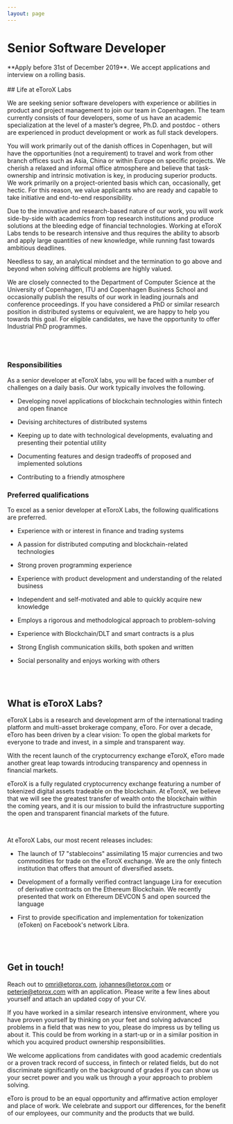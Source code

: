 ```yaml
---
layout: page
---
```


<h1>Senior Software Developer</h1>
**Apply before 31st of December 2019**. We accept applications and interview on a rolling basis.
<br>
<br>
## Life at eToroX Labs
<div class="row">
  <div class="col-sm-6">
    <p>
      We are seeking senior software developers with experience or abilities in product and project management to join our team in Copenhagen. The team currently consists of four developers, some of us have an academic specialization at the level of a master’s degree, Ph.D. and postdoc - others are experienced in product development or work as full stack developers.
    </p>
    <p>
      You will work primarily out of the danish offices in Copenhagen, but will have the opportunities (not a requirement) to travel and work from other branch offices such as Asia, China or within Europe on specific projects. We cherish a relaxed and informal office atmosphere and believe that task-ownership and intrinsic motivation is key, in producing superior products.
      We work primarily on a project-oriented basis which can, occasionally, get hectic. For this reason, we value applicants who are ready and capable to take initiative and end-to-end responsibility. 
    </p>
  </div>
  <div class="col-sm-6">
    <p>
      Due to the innovative and research-based nature of our work, you will work side-by-side with academics from top research institutions and produce solutions at the bleeding edge of financial technologies. Working at eToroX Labs tends to be research intensive and thus requires the ability to absorb and apply large quantities of new knowledge, while running fast towards ambitious deadlines.
    </p>
    <p>
      Needless to say, an analytical mindset and the termination to go above and beyond when solving difficult problems are highly valued.
    </p>
    <p>
      We are closely connected to the Department of Computer Science at the University of Copenhagen, ITU and Copenhagen Business School and occasionally publish the results of our work in leading journals and conference proceedings. If you have considered a PhD or similar research position in distributed systems or equivalent, we are happy to help you towards this goal. For eligible candidates, we have the opportunity to offer Industrial PhD programmes. 
    </p>
  </div>
</div>

<br>
<br>

<div class="row">
  <div class="col-sm-6">
    <h3>Responsibilities</h3>
    <p>As a senior developer at eToroX labs, you will be faced with a number of challenges on a daily basis. Our work typically involves the following.</p>
    <ul>
      <li><p>Developing novel applications of blockchain technologies within fintech and open finance</p></li>
      <li><p>Devising architectures of distributed systems</p></li>
      <li><p>Keeping up to date with technological developments, evaluating and presenting their potential utility</p></li>
      <li><p>Documenting features and design tradeoffs of proposed and implemented solutions</p></li>
      <li><p>Contributing to a friendly atmosphere</p></li>
    </ul>
  </div>
  <div class="col-sm-6">
    <h3>Preferred qualifications</h3>
    <p>To excel as a senior developer at eToroX Labs, the following qualifications are preferred.</p>
    <ul>
      <li><p>Experience with or interest in finance and trading systems</p></li>
      <li><p>A passion for distributed computing and blockchain-related technologies</p></li>
      <li><p>Strong proven programming experience</p></li>
      <li><p>Experience with product development and understanding of the related business</p></li>
      <li><p>Independent and self-motivated and able to quickly acquire new knowledge</p></li>
      <li><p>Employs a rigorous and methodological approach to problem-solving</p></li>
      <li><p>Experience with Blockchain/DLT and smart contracts is a plus</p></li>
      <li><p>Strong English communication skills, both spoken and written</p></li>
      <li><p>Social personality and enjoys working with others</p></li>
    </ul>
  </div>
</div>

<br>
<br>

## What is eToroX Labs?
<div class="row">
  <div class="col-sm-6">
    <p>
      eToroX Labs is a research and development arm of the international trading platform and multi-asset brokerage company, eToro. For over a decade, eToro has been driven by a clear vision: To open the global markets for everyone to trade and invest, in a simple and transparent way.
    </p>
    <p>
      With the recent launch of the cryptocurrency exchange eToroX, eToro made another great leap towards introducing transparency and openness in financial markets. 
    </p>
  </div>
  <div class="col-sm-6">
    <p>
      eToroX is a fully regulated cryptocurrency exchange featuring a number of tokenized digital assets tradeable on the blockchain. At eToroX, we believe that we will see the greatest transfer of wealth onto the blockchain within the coming years, and it is our mission to build the infrastructure supporting the open and transparent financial markets of the future. 
    </p>
  </div>
</div>

<br>

At eToroX Labs, our most recent releases includes:

* <p>The launch of 17 "stablecoins" assimilating 15 major currencies and two commodities for trade on the eToroX exchange. We are the only fintech institution that offers that amount of diversified assets.</p>
* <p>Development of a formally verified contract language Lira for execution of derivative contracts on the Ethereum Blockchain. We recently presented that work on Ethereum DEVCON 5 and open sourced the language </p>
* <p>First to provide specification and implementation for tokenization (eToken) on Facebook's network Libra.</p>

<br>
<br>

## Get in touch!
Reach out to [omri@etorox.com](mailto:omri@etorox.com), [johannes@etorox.com](mailto:johannes@etorox.com) or [peterje@etorox.com](mailto:peterje@etorox.com) with an application. Please write a few lines about yourself and attach an updated copy of your CV. 

If you have worked in a similar research intensive environment, where you have proven yourself by thinking on your feet and solving advanced problems in a field that was new to you, please do impress us by telling us about it. This could be from working in a start-up or in a similar position in which you acquired product ownership responsibilities. 

We welcome applications from candidates with good academic credentials or a proven track record of success, in fintech or related fields, but do not discriminate significantly on the background of grades if you can show us your secret power and you walk us through a your approach to problem solving. 

eToro is proud to be an equal opportunity and affirmative action employer and place of work. We celebrate and support our differences, for the benefit of our employees, our community and the products that we build. 


